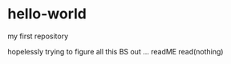 # hello-world
my first repository

hopelessly trying to figure all this BS out ... readME read(nothing)
